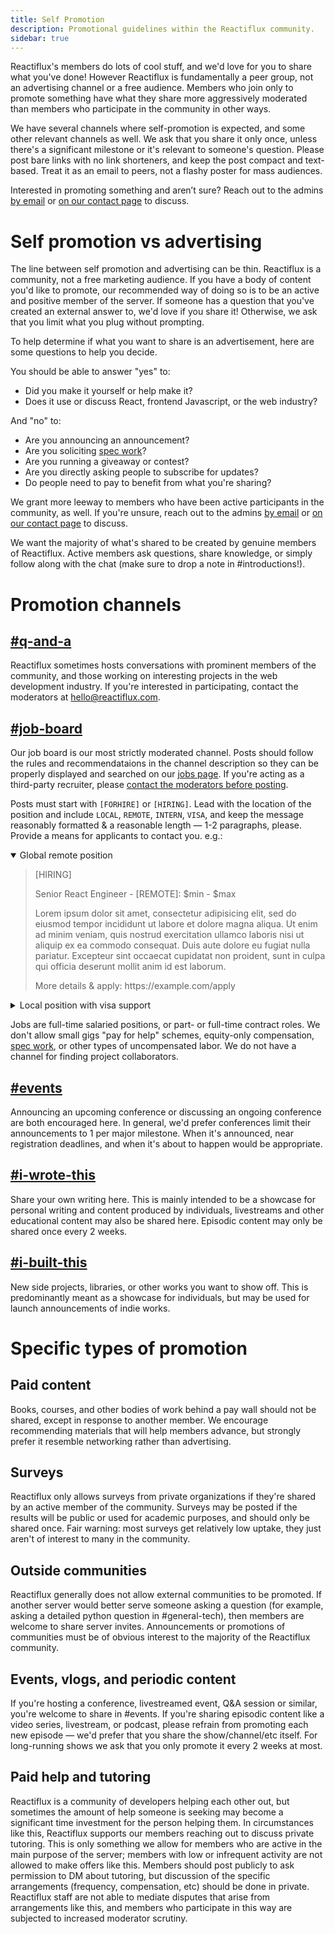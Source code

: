 ```yaml
---
title: Self Promotion
description: Promotional guidelines within the Reactiflux community.
sidebar: true
---
```


Reactiflux's members do lots of cool stuff, and we'd love for you to share what you've done! However Reactiflux is fundamentally a peer group, not an advertising channel or a free audience. Members who join only to promote something have what they share more aggressively moderated than members who participate in the community in other ways.

We have several channels where self-promotion is expected, and some other relevant channels as well. We ask that you share it only once, unless there's a significant milestone or it's relevant to someone's question. Please post bare links with no link shorteners, and keep the post compact and text-based. Treat it as an email to peers, not a flashy poster for mass audiences.

Interested in promoting something and aren’t sure? Reach out to the admins [by email](mailto:hello@reactiflux.com) or [on our contact page](/contact) to discuss.

# Self promotion vs advertising

The line between self promotion and advertising can be thin. Reactiflux is a community, not a free marketing audience. If you have a body of content you'd like to promote, our recommended way of doing so is to be an active and positive member of the server. If someone has a question that you've created an external answer to, we'd love if you share it! Otherwise, we ask that you limit what you plug without prompting.

To help determine if what you want to share is an advertisement, here are some questions to help you decide.

You should be able to answer "yes" to:

- Did you make it yourself or help make it?
- Does it use or discuss React, frontend Javascript, or the web industry?

And "no" to:

- Are you announcing an announcement?
- Are you soliciting [spec work](https://www.nospec.com/)?
- Are you running a giveaway or contest?
- Are you directly asking people to subscribe for updates?
- Do people need to pay to benefit from what you're sharing?

We grant more leeway to members who have been active participants in the community, as well. If you're unsure, reach out to the admins [by email](mailto:hello@reactiflux.com) or [on our contact page](/contact) to discuss.

We want the majority of what's shared to be created by genuine members of Reactiflux. Active members ask questions, share knowledge, or simply follow along with the chat (make sure to drop a note in #introductions!).

# Promotion channels

## [#q-and-a](https://discord.gg/MbKwYuq)

Reactiflux sometimes hosts conversations with prominent members of the community, and those working on interesting projects in the web development industry. If you're interested in participating, contact the moderators at [hello@reactiflux.com](mailto:hello@reactiflux.com).

## [#job-board](https://discord.gg/R942bNb)

Our job board is our most strictly moderated channel. Posts should follow the rules and recommendataions in the channel description so they can be properly displayed and searched on our [jobs page](/jobs/). If you're acting as a third-party recruiter, please [contact the moderators before posting](/contact).

Posts must start with `[FORHIRE]` or `[HIRING]`. Lead with the location of the position and include `LOCAL`, `REMOTE`, `INTERN`, `VISA`, and keep the message reasonably formatted & a reasonable length — 1-2 paragraphs, please. Provide a means for applicants to contact you. e.g.:

<details open>
<summary>Global remote position</summary>
<blockquote>
<p>[HIRING]</p>

<p>Senior React Engineer - [REMOTE]: $min - $max</p>

<p>Lorem ipsum dolor sit amet, consectetur adipisicing elit, sed do eiusmod tempor incididunt ut labore et dolore magna aliqua. Ut enim ad minim veniam, quis nostrud exercitation ullamco laboris nisi ut aliquip ex ea commodo consequat. Duis aute dolore eu fugiat nulla pariatur. Excepteur sint occaecat cupidatat non proident, sunt in culpa qui officia deserunt mollit anim id est laborum.</p>

<p>More details & apply: https://example.com/apply</p>
</blockquote>
</details>

<details>
<summary>Local position with visa support</summary>
<blockquote>
<p>[HIRING]</p>

<p>Senior React Engineer - NYC [LOCAL][visa]: $min - $max</p>

<p>Lorem ipsum dolor sit amet, consectetur adipisicing elit, sed do eiusmod tempor incididunt ut labore et dolore magna aliqua. Ut enim ad minim veniam, quis nostrud exercitation ullamco laboris nisi ut aliquip ex ea commodo consequat. Duis aute dolore eu fugiat nulla pariatur. Excepteur sint occaecat cupidatat non proident, sunt in culpa qui officia deserunt mollit anim id est laborum.</p>

<p>More details & apply: https://example.com/apply</p>
</blockquote>
</details>

Jobs are full-time salaried positions, or part- or full-time contract roles. We don't allow small gigs "pay for help" schemes, equity-only compensation, [spec work](https://www.nospec.com/), or other types of uncompensated labor. We do not have a channel for finding project collaborators.

## [#events](https://discord.gg/RYVBdtY)

Announcing an upcoming conference or discussing an ongoing conference are both encouraged here. In general, we'd prefer conferences limit their announcements to 1 per major milestone. When it's announced, near registration deadlines, and when it's about to happen would be appropriate.

## [#i-wrote-this](https://discord.gg/xtmDRsShgm)

Share your own writing here. This is mainly intended to be a showcase for personal writing and content produced by individuals, livestreams and other educational content may also be shared here. Episodic content may only be shared once every 2 weeks.

## [#i-built-this](https://discord.gg/GaCSDfm)

New side projects, libraries, or other works you want to show off. This is predominantly meant as a showcase for individuals, but may be used for launch announcements of indie works.

# Specific types of promotion

## Paid content

Books, courses, and other bodies of work behind a pay wall should not be shared, except in response to another member. We encourage recommending materials that will help members advance, but strongly prefer it resemble networking rather than advertising.

## Surveys

Reactiflux only allows surveys from private organizations if they're shared by an active member of the community. Surveys may be posted if the results will be public or used for academic purposes, and should only be shared once. Fair warning: most surveys get relatively low uptake, they just aren't of interest to many in the community.

## Outside communities

Reactiflux generally does not allow external communities to be promoted. If another server would better serve someone asking a question (for example, asking a detailed python question in #general-tech), then members are welcome to share server invites. Announcements or promotions of communities must be of obvious interest to the majority of the Reactiflux community.

## Events, vlogs, and periodic content

If you're hosting a conference, livestreamed event, Q&A session or similar, you're welcome to share in #events. If you're sharing episodic content like a video series, livestream, or podcast, please refrain from promoting each new episode — we'd prefer that you share the show/channel/etc itself. For long-running shows we ask that you only promote it every 2 weeks at most.

## Paid help and tutoring

Reactiflux is a community of developers helping each other out, but sometimes the amount of help someone is seeking may become a significant time investment for the person helping them. In circumstances like this, Reactiflux supports our members reaching out to discuss private tutoring. This is only something we allow for members who are active in the main purpose of the server; members with low or infrequent activity are not allowed to make offers like this. Members should post publicly to ask permission to DM about tutoring, but discussion of the specific arrangements (frequency, compensation, etc) should be done in private. Reactiflux staff are not able to mediate disputes that arise from arrangements like this, and members who participate in this way are subjected to increased moderator scrutiny.
